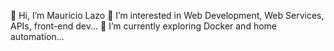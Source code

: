 👋 Hi, I’m Mauricio Lazo
👀 I’m interested in Web Development, Web Services, APIs, front-end dev...
🌱 I’m currently exploring Docker and home automation...


<!---
mauriciolazolivent/mauriciolazolivent is a ✨ special ✨ repository because its `README.md` (this file) appears on your GitHub profile.
You can click the Preview link to take a look at your changes.
--->
